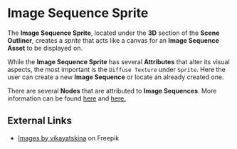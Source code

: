 # Image Sequence Sprite

The **Image Sequence Sprite**, located under the **3D** section of the **Scene Outliner**, creates a *sprite* that acts like a canvas for an **Image Sequence Asset** to be displayed on. 

While the **Image Sequence Sprite** has several **Attributes** that alter its visual aspects, the most important is the `Diffuse Texture` under `Sprite`. Here the user can create a new **Image Sequence** or locate an already created one. 

There are several **Nodes** that are attributed to **Image Sequences**. More information can be found [here](../../../toolbox/incari/imagesequence/README.md) and [here.](../../../toolbox/events/imagesequence/README.md)


## External Links

* <a href="https://www.freepik.com/free-vector/blue-clouds-isolated-transparent-background-3d-realistic-set-clouds-real-transparent-effect-vector-illustration_20057866.htm#query=png&position=5&from_view=keyword">Images by vikayatskina</a> on Freepik